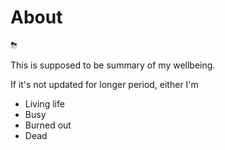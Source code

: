 # About
⛈

This is supposed to be summary of my wellbeing.

If it's not updated for longer period, either I'm 
* Living life
* Busy
* Burned out
* Dead

